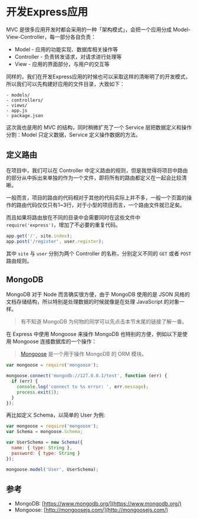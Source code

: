 # 开发Express应用

MVC 是很多应用开发时都会采用的一种「架构模式」，会把一个应用分成 Model-View-Controller，每一部分各自负责：

- Model - 应用的功能实现、数据库相关操作等
- Controller - 负责转发请求，对请求进行处理等
- View - 应用的界面部分，与用户的交互等

同样的，我们在开发Express应用的时候也可以采取这样的清晰明了的开发模式，所以我们可以先构建好应用的文件目录，大致如下：

```
- models/
- controllers/
- views/
- app.js
- package.json
```

这次我也是用的 MVC 的结构，同时稍微扩充了一个 Service 层把数据定义和操作分割：Model 只定义数据，Service 定义操作数据的方法。

## 定义路由

在项目中，我们可以在 Controller 中定义路由的规则，但是我觉得将项目中路由的部分从中拆出来单独的作为一个文件，即将所有的路由都定义在一起会比较清晰。

一般而言，项目的路由的代码相对于其他的代码实际上并不多，一般一个页面的操作的路由代码仅仅只有1~3行，对于小型的项目而言，一个路由文件就已足矣。

而且如果将路由放在不同的目录中会需要同时在这些文件中`require('express')`，增加了不必要的重复代码。

```js
app.get('/', site.index);
app.post('/register', user.register);
```

其中 `site` 与 `user` 分别为两个 Controller 的名称，分别定义不同的 `GET` 或者 `POST` 路由规则。

## MongoDB

MongoDB 对于 Node 而言确实很方便，由于 MongoDB 使用的是 JSON 风格的文档存储结构，所以特别是处理数据的时候就像是在处理 JavaScript 的对象一样。

> 有不知道 MongoDB 为何物的同学可以先点击本节末尾的链接了解一番。

在 Express 中使用 Mongoose 来操作 MongoDB 也特别的方便，例如以下是使用 Mongoose 连接数据库的一个操作：

> [Mongoose](https://www.npmjs.com/package/mongoose) 是一个用于操作 MongoDB 的 ORM 模块。

```js
var mongoose = require('mongoose');

mongoose.connect('mongodb://127.0.0.1/test', function (err) {
  if (err) {
    console.log('connect to %s error: ', err.message);
    process.exit(1);
  }
});
```

再比如定义 Schema，以简单的 User 为例:

```js
var mongoose = require('mongoose');
var Schema = mongoose.Schema;

var UserSchema = new Schema({
  name: { type: String },
  password: { type: String }
});

mongoose.model('User', UserSchema);
```

## 参考

- MongoDB: [https://www.mongodb.org/](https://www.mongodb.org/)
- Mongoose: [http://mongoosejs.com/](http://mongoosejs.com/)
